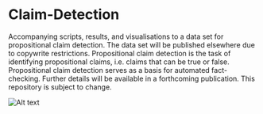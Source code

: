 # Claim-Detection

Accompanying scripts, results, and visualisations to a data set for propositional claim detection. The data set will be published elsewhere due to copywrite restrictions. Propositional claim detection is the task of identifying propositional claims, i.e. claims that can be true or false. Propositional claim detection serves as a basis for automated fact-checking. Further details will be available in a forthcoming publication. This repository is subject to change.

![Alt text]([relative/path/to/img.jpg](http://url/to/img.png](https://github.com/SamiNenno/Claim-Detection/blob/main/Visuals/JPG/Scores.jpg))?raw=true "Results for different versions (experiments) of the data set.
")
